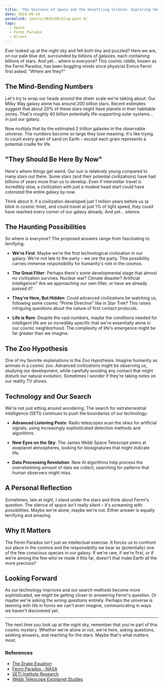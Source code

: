 ```yaml
---
title: 'The Vastness of Space and the Unsettling Silence: Exploring the Fermi Paradox'
date: 2024-09-14
permalink: /posts/2024/09/blog-post-4/
tags:
  - Space
  - Fermi Paradox
  - Aliens
---
```


Ever looked up at the night sky and felt both tiny and puzzled? Here we are, on our pale blue dot, surrounded by billions of galaxies, each containing billions of stars. And yet... where is everyone? This cosmic riddle, known as the Fermi Paradox, has been boggling minds since physicist Enrico Fermi first asked: "Where are they?"

## The Mind-Bending Numbers

Let's try to wrap our heads around the sheer scale we're talking about. Our Milky Way galaxy alone has around 200 billion stars. Recent estimates suggest that about 20% of these stars might have planets in their habitable zones. That's roughly 40 billion potentially life-supporting solar systems... in just our galaxy.

Now multiply that by the estimated 2 trillion galaxies in the observable universe. The numbers become so large they lose meaning. It's like trying to count every grain of sand on Earth – except each grain represents a potential cradle for life.

## "They Should Be Here By Now"

Here's where things get weird. Our sun is relatively young compared to many stars out there. Some stars (and their potential civilizations) have had billions of years more than us to develop. Even if interstellar travel is incredibly slow, a civilization with just a modest head start could have colonized the entire galaxy by now.

Think about it: if a civilization developed just 1 million years before us (a blink in cosmic time), and could travel at just 1% of light speed, they could have reached every corner of our galaxy already. And yet... silence.

## The Haunting Possibilities

So where is everyone? The proposed answers range from fascinating to terrifying:

* **We're First**: Maybe we're the first technological civilization in our galaxy. We're not late to the party – we *are* the party. This possibility carries immense responsibility for humanity's role in the cosmos.

* **The Great Filter**: Perhaps there's some developmental stage that almost no civilization survives. Nuclear war? Climate disaster? Artificial Intelligence? Are we approaching our own filter, or have we already passed it?

* **They're Here, But Hidden**: Could advanced civilizations be watching us, following some cosmic "Prime Directive" like in Star Trek? This raises intriguing questions about the nature of first contact protocols.

* **Life is Rare**: Despite the vast numbers, maybe the conditions needed for intelligent life are so incredibly specific that we're essentially alone in our cosmic neighborhood. The complexity of life's emergence might be far greater than we imagine.

## The Zoo Hypothesis

One of my favorite explanations is the Zoo Hypothesis. Imagine humanity as animals in a cosmic zoo. Advanced civilizations might be observing us, studying our development, while carefully avoiding any contact that might disturb our natural evolution. Sometimes I wonder if they're taking notes on our reality TV shows.

## Technology and Our Search

We're not just sitting around wondering. The search for extraterrestrial intelligence (SETI) continues to push the boundaries of our technology:

* **Advanced Listening Posts**: Radio telescopes scan the skies for artificial signals, using increasingly sophisticated detection methods and algorithms.

* **New Eyes on the Sky**: The James Webb Space Telescope peers at exoplanet atmospheres, looking for biosignatures that might indicate life.

* **Data Processing Revolution**: New AI algorithms help process the overwhelming amount of data we collect, searching for patterns that human observers might miss.

## A Personal Reflection

Sometimes, late at night, I stand under the stars and think about Fermi's question. The silence of space isn't really silent – it's screaming with possibilities. Maybe we're alone, maybe we're not. Either answer is equally terrifying and amazing.

## Why It Matters

The Fermi Paradox isn't just an intellectual exercise. It forces us to confront our place in the cosmos and the responsibility we bear as (potentially) one of the few conscious species in our galaxy. If we're rare, if we're first, or if we're among the few who've made it this far, doesn't that make Earth all the more precious?

## Looking Forward

As our technology improves and our search methods become more sophisticated, we might be getting closer to answering Fermi's question. Or maybe we're asking the wrong questions entirely. Perhaps the universe is teeming with life in forms we can't even imagine, communicating in ways we haven't discovered yet.

---

The next time you look up at the night sky, remember that you're part of this cosmic mystery. Whether we're alone or not, we're here, asking questions, seeking answers, and reaching for the stars. Maybe that's what matters most.

### References

* [The Drake Equation](https://www.seti.org/drake-equation-index)
* [Fermi Paradox - NASA](https://science.nasa.gov/)
* [SETI Institute Research](https://www.seti.org/)
* [Webb Telescope Exoplanet Studies](https://webb.nasa.gov/)

